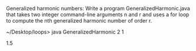 Generalized harmonic numbers: Write a program GeneralizedHarmonic.java that takes two integer command-line arguments n and r and uses a for loop to compute the nth generalized harmonic number of order r.

~/Desktop/loops> java GeneralizedHarmonic 2 1

1.5

